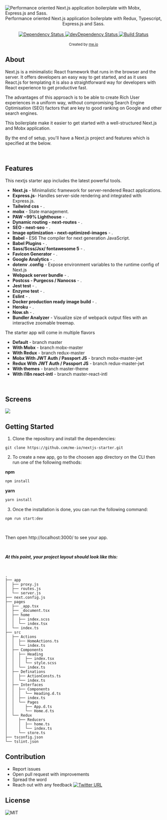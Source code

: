 
<img src="https://github.com/me-io/nextjs-starter/blob/master/banner.jpg" alt="Performance oriented Next.js application boilerplate with Mobx, Express.js and Sass." align="center" />

<br/>
<div align="center" >Performance oriented Next.js application boilerplate with Redux, Typescript, Express.js and Sass.</div>
<br/>

<div align="center">
  <!-- Dependency Status -->
  <a href="https://david-dm.org/flexdinesh/react-redux-boilerplate">
    <img src="https://david-dm.org/me-io/nextjs-starter.svg" alt="Dependency Status" />
  </a>
  <!-- devDependency Status -->
  <a href="https://david-dm.org/me-io/nextjs-starter#info=devDependencies"> 
    <img src="https://david-dm.org/me-io/nextjs-starter/dev-status.svg" alt="devDependency Status" />
  </a>
  <!-- Build Status -->
  <a href="https://travis-ci.org/me-io/nextjs-starter">
    <img src="https://travis-ci.org/me-io/nextjs-starter.svg?branch=master" alt="Build Status" />
  </a>
</div>

<br/>
<div align="center">
  <sub>Created by <a href="https://www.me.io">me.io</a></sub>
</div>

## About

Next.js is a minimalistic React framework that runs in the browser and the server. It offers developers an easy way to get started, and as it uses React.js for templating it is also a straightforward way for developers with React experience to get productive fast.

The advantages of this approach is to be able to create Rich User experiences in a uniform way, without compromising Search Engine Optimisation (SEO) factors that are key to good ranking on Google and other search engines. 

This boilerplate make it easier to get started with a well-structured Next.js and Mobx application.

By the end of setup, you'll have a Next.js project and features which is specified at the below.

<br/>

## Features

This nextjs starter app includes the latest powerful tools.

* **Next.js** - Minimalistic framework for server-rendered React applications.
* **Express.js**- Handles server-side rendering and integrated with Express.js.
* **Tailwind css** - .
* **mobx** - State management.
* **PAW ~99% Lighthouse** - .
* **Dynamic routing - next-routes** - .
* **SEO - next-seo** - .
* **Image optimization - next-optimized-images** - .
* **Babel** - ES6 The compiler for next generation JavaScript.
* **Babel Plugins** - . 
* **Sass/Scss/Jsx/ fontawesome 5** - .
* **Favicon Generator** - .
* **Google Analytics** - .
* **dotenv .config** - Expose environment variables to the runtime config of Next.js
* **Webpack server bundle** - .
* **Postcss - Purgecss / Nanocss** - .
* **Jest test** - .
* **Enzyme test** - .
* **Eslint** - .
* **Docker production ready image build** - .
* **Heroku** - .
* **Now.sh** - .
* **Bundler Analyzer** - Visualize size of webpack output files with an interactive zoomable treemap.

The starter app will come in multiple flavors
* **Default** - branch master
* **With Mobx** - branch mobx-master
* **With Redux** - branch redux-master
* **Mobx With JWT Auth / Passport JS** - branch mobx-master-jwt
* **Redux With JWT Auth / Passport JS** - branch redux-master-jwt
* **With themes** - branch master-theme
* **With i18n react-intl** - branch master-react-intl


<br/>

## Screens

<img src="https://i.ibb.co/Nxptv7v/WEBSTIE-TITLE-WEBSITE-COM.jpg" />

## Getting Started


1. Clone the repository and install the dependencies:

```
git clone https://github.com/me-io/nextjs-starter.git
```


2. To create a new app, go to the choosen app directory on the CLI then run one of the following methods:

**npm**

```sh
npm install
```
**yarn**

```sh
yarn install
```

3. Once the installation is done, you can run the following command:

 ```
 npm run start:dev
 ```
 <br/>

Then open http://localhost:3000/ to see your app.

<br/>

 ***At this point, your project layout should look like this:***
 
 <br/>

```
.
├── app
│  ├── proxy.js
│  ├── routes.js
│  └── server.js
├── next.config.js
├── pages
│  ├── _app.tsx
│  ├── _document.tsx
│  ├── home
│  │  ├── index.scss
│  │  └── index.tsx
│  └── index.ts
├── src
│  ├── Actions
│  │  ├── HomeActions.ts
│  │  └── index.ts
│  ├── Components
│  │  ├── Heading
│  │  │  ├── index.tsx
│  │  │  └── style.scss
│  │  └── index.ts
│  ├── Definations
│  │  ├── ActionConsts.ts
│  │  └── index.ts
│  ├── Interfaces
│  │  ├── Components
│  │  │  └── Heading.d.ts
│  │  ├── index.ts
│  │  └── Pages
│  │     ├── App.d.ts
│  │     └── Home.d.ts
│  └── Redux
│     ├── Reducers
│     │  ├── home.ts
│     │  └── index.ts
│     └── store.ts
├── tsconfig.json
└── tslint.json

```

## Contribution

- Report issues
- Open pull request with improvements
- Spread the word
- Reach out with any feedback [![Twitter URL](https://img.shields.io/twitter/url/https/twitter.com/meabed.svg?style=social&label=Follow%20%40meabed)](https://twitter.com/meabed)

## License

<img src="https://img.shields.io/badge/license-GNU-brightgreen.svg?style=flat-square" alt="MIT">
